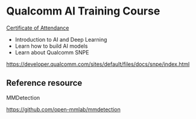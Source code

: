 # Qualcomm AI Training Course
[Certificate of Attendance](https://drive.google.com/file/d/1-UVWtroGnfXL0XNYSIZqJIBL-PT9yW2H/view)

 - Introduction to AI and Deep Learning
 - Learn how to build AI models
 - Learn about Qualcomm SNPE

https://developer.qualcomm.com/sites/default/files/docs/snpe/index.html

## Reference resource
MMDetection

https://github.com/open-mmlab/mmdetection

